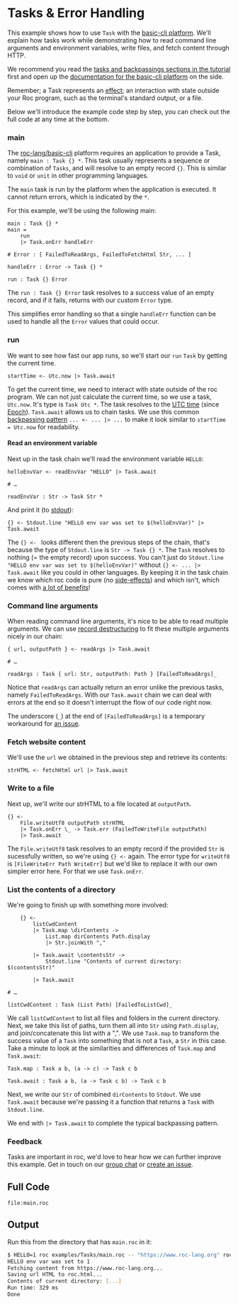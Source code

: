 # Tasks & Error Handling

This example shows how to use `Task` with the [basic-cli platform](https://github.com/roc-lang/basic-cli). We'll explain how tasks work while demonstrating how to read command line arguments and environment variables, write files, and fetch content through HTTP.

We recommend you read the [tasks and backpassings sections in the tutorial](https://www.roc-lang.org/tutorial#tasks) first and open up the [documentation for the basic-cli platform](https://www.roc-lang.org/packages/basic-cli/Task) on the side.

Remember; a Task represents an [effect](https://en.wikipedia.org/wiki/Side_effect_(computer_science)); an interaction with state outside your Roc program, such as the terminal's standard output, or a file.

Below we'll introduce the example code step by step, you can check out the full code at any time at the bottom.

### main

The [roc-lang/basic-cli](https://github.com/roc-lang/basic-cli) platform requires an application to provide a Task, namely `main : Task {} *`. This task usually represents a sequence or combination of `Tasks`, and will resolve to an empty record `{}`. This is similar to `void` or `unit` in other programming languages.

The `main` task is run by the platform when the application is executed. It cannot return errors, which is indicated by the `*`.

For this example, we'll be using the following main:
```roc
main : Task {} *
main =
    run
    |> Task.onErr handleErr

# Error : [ FailedToReadArgs, FailedToFetchHtml Str, ... ]

handleErr : Error -> Task {} *

run : Task {} Error
```

The `run : Task {} Error` task resolves to a success value of an empty record, and if it fails, returns with our custom `Error` type.  

This simplifies error handling so that a single `handleErr` function can be used to handle all the `Error` values that could occur.

### run

We want to see how fast our app runs, so we'll start our `run` `Task` by getting the current time.

```roc
startTime <- Utc.now |> Task.await
```

To get the current time, we need to interact with state outside of the roc program.
We can not just calculate the current time, so we use a task, `Utc.now`.
It's type is `Task Utc *`. The task resolves to the [UTC time](https://en.wikipedia.org/wiki/Coordinated_Universal_Time) (since [Epoch](https://en.wikipedia.org/wiki/Unix_time)). `Task.await` allows us to chain tasks. We use this common [backpassing pattern](https://www.roc-lang.org/tutorial#backpassing) `... <- ... |> ...`  to make it look similar to `startTime = Utc.now` for readability.

#### Read an environment variable

Next up in the task chain we'll read the environment variable `HELLO`:

```roc
helloEnvVar <- readEnvVar "HELLO" |> Task.await

# …

readEnvVar : Str -> Task Str *
```
And print it (to [stdout](https://en.wikipedia.org/wiki/Standard_streams)):

```roc
{} <- Stdout.line "HELLO env var was set to $(helloEnvVar)" |> Task.await
```

The `{} <- ` looks different then the previous steps of the chain, that's because the type of `Stdout.line` is `Str -> Task {} *`. The `Task` resolves to nothing (= the empty record) upon success.
You can't just do `Stdout.line "HELLO env var was set to $(helloEnvVar)"` without `{} <- ... |> Task.await` like you could in other languages. By keeping it in the task chain we know which roc code is pure (no [side-effects](https://en.wikipedia.org/wiki/Side_effect_(computer_science))) and which isn't, which comes with [a lot of benefits](https://chat.openai.com/share/8cff0cbb-a4a3-4b4f-9ddf-8824ac5809ec)!


### Command line arguments


When reading command line arguments, it's nice to be able to read multiple arguments. We can use [record destructuring](https://www.roc-lang.org/tutorial#record-destructuring) to fit these multiple arguments nicely in our chain:

```roc
{ url, outputPath } <- readArgs |> Task.await

# …

readArgs : Task { url: Str, outputPath: Path } [FailedToReadArgs]_
```

Notice that `readArgs` can actually return an error unlike the previous tasks, namely `FailedToReadArgs`.
With our `Task.await` chain we can deal with errors at the end so it doesn't interrupt the flow of our code right now.

The underscore (`_`) at the end of `[FailedToReadArgs]` is a temporary workaround for [an issue](https://github.com/roc-lang/roc/issues/5660).

### Fetch website content

We'll use the `url` we obtained in the previous step and retrieve its contents:

```roc
strHTML <- fetchHtml url |> Task.await
```

### Write to a file

Next up, we'll write our strHTML to a file located at `outputPath`.

```roc
{} <- 
    File.writeUtf8 outputPath strHTML
    |> Task.onErr \_ -> Task.err (FailedToWriteFile outputPath)
    |> Task.await
```

The `File.writeUtf8` task resolves to an empty record if the provided `Str` is sucessfully written, so we're using `{} <-` again.
The error type for `writeUtf8` is `[FileWriteErr Path WriteErr]` but we'd like to replace it with our own simpler error here. For that we use `Task.onErr`.

### List the contents of a directory

We're going to finish up with something more involved:

```roc
    {} <- 
        listCwdContent
        |> Task.map \dirContents ->
            List.map dirContents Path.display
            |> Str.joinWith ","

        |> Task.await \contentsStr ->
            Stdout.line "Contents of current directory: $(contentsStr)"

        |> Task.await 

# …

listCwdContent : Task (List Path) [FailedToListCwd]_
```

We call `listCwdContent` to list all files and folders in the current directory.
Next, we take this list of paths, turn them all into `Str` using `Path.display`, and join/concatenate this list with a ",".
We use `Task.map` to transform the success value of a `Task` into something that is not a `Task`, a `Str` in this case.
Take a minute to look at the similarities and differences of `Task.map` and `Task.await`:

```roc
Task.map : Task a b, (a -> c) -> Task c b

Task.await : Task a b, (a -> Task c b) -> Task c b
```

Next, we write our `Str` of combined `dirContents` to `Stdout`. We use `Task.await` because we're passing it a function that returns a `Task` with `Stdout.line`.

We end with `|> Task.await` to complete the typical backpassing pattern.

### Feedback

Tasks are important in roc, we'd love to hear how we can further improve this example. Get in touch on our [group chat](https://roc.zulipchat.com) or [create an issue](https://github.com/roc-lang/examples/issues).

## Full Code

```roc
file:main.roc
```

## Output

Run this from the directory that has `main.roc` in it:

```sh
$ HELLO=1 roc examples/Tasks/main.roc -- "https://www.roc-lang.org" roc.html
HELLO env var was set to 1
Fetching content from https://www.roc-lang.org...
Saving url HTML to roc.html...
Contents of current directory: [...]
Run time: 329 ms
Done
```

